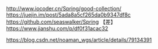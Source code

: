 http://www.iocoder.cn/Spring/good-collection/
https://juejin.im/post/5ada8a5cf265da0b9347df8c
https://github.com/seaswalker/Spring
【差】https://www.jianshu.com/p/df0f31acac32

https://blog.csdn.net/noaman_wgs/article/details/79134391